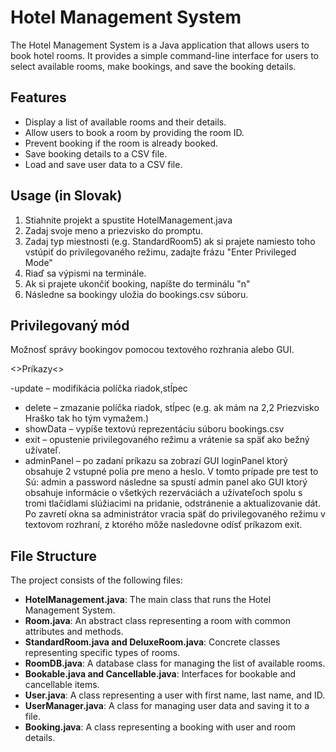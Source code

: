 # Hotel Management System
The Hotel Management System is a Java application that allows users to book hotel rooms. It provides a simple command-line interface for users to select available rooms, make bookings, and save the booking details.
## Features
* Display a list of available rooms and their details.
* Allow users to book a room by providing the room ID.
* Prevent booking if the room is already booked.
* Save booking details to a CSV file.
* Load and save user data to a CSV file.
## Usage (in Slovak)
1. Stiahnite projekt a spustite HotelManagement.java
2.   Zadaj svoje meno a priezvisko do promptu.
3.   Zadaj typ miestnosti (e.g. StandardRoom5) ak si prajete namiesto toho vstúpiť do privilegovaného režimu, zadajte frázu "Enter Privileged Mode"
4.   Riaď sa výpismi na terminále.
5.   Ak si prajete ukončiť booking, napíšte do terminálu "n"
6.   Následne sa bookingy uložia do bookings.csv súboru.


## Privilegovaný mód

Možnosť správy bookingov pomocou textového rozhrania alebo GUI.

<>Príkazy<>

-update – modifikácia políčka riadok,stĺpec
- delete – zmazanie políčka riadok, stĺpec  (e.g. ak mám na 2,2 Priezvisko Hraško tak ho tým vymažem.)
- showData – vypíše textovú reprezentáciu súboru bookings.csv
- exit – opustenie privilegovaného režimu a vrátenie sa späť ako bežný užívateľ.
- adminPanel – po zadaní príkazu sa zobrazí GUI loginPanel ktorý obsahuje 2 vstupné 
polia pre meno a heslo. V tomto prípade pre test to Sú: admin a password
 následne sa spustí admin panel ako GUI ktorý obsahuje informácie o všetkých 
rezerváciách a užívateľoch spolu s tromi tlačidlami slúžiacimi na pridanie, odstránenie 
a aktualizovanie dát. Po zavretí okna sa administrátor vracia späť do privilegovaného 
režimu v textovom rozhraní, z ktorého môže nasledovne odísť príkazom exit.

## File Structure
The project consists of the following files:
* **HotelManagement.java**: The main class that runs the Hotel Management System.
* **Room.java**: An abstract class representing a room with common attributes and methods.
*  **StandardRoom.java and DeluxeRoom.java**: Concrete classes representing specific types of rooms.
*  **RoomDB.java**: A database class for managing the list of available rooms.
*  **Bookable.java and Cancellable.java**: Interfaces for bookable and cancellable items.
*  **User.java**: A class representing a user with first name, last name, and ID.
*  **UserManager.java**: A class for managing user data and saving it to a file.
*  **Booking.java**: A class representing a booking with user and room details.
